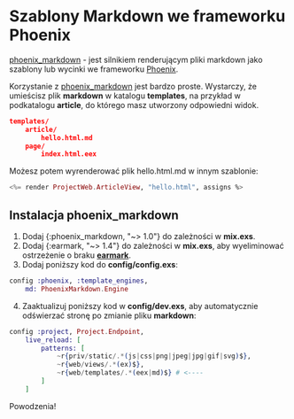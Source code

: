 # Szablony Markdown we frameworku Phoenix

[phoenix_markdown](https://github.com/boydm/phoenix_markdown) - jest silnikiem renderującym pliki markdown jako szablony lub wycinki we frameworku [Phoenix](https://www.phoenixframework.org/).

Korzystanie z [phoenix_markdown](https://github.com/boydm/phoenix_markdown) jest bardzo proste. Wystarczy, że umieścisz plik **markdown** w katalogu **templates**, na przykład w podkatalogu **article**, do którego masz utworzony odpowiedni widok.

```json
templates/
    article/
        hello.html.md
    page/
        index.html.eex
```

Możesz potem wyrenderować plik hello.html.md w innym szablonie:

```elixir
<%= render ProjectWeb.ArticleView, "hello.html", assigns %>
```

## Instalacja phoenix_markdown

1. Dodaj {:phoenix_markdown, "~> 1.0"} do zależności w **mix.exs**.
2. Dodaj {:earmark, "~> 1.4"} do zależności w **mix.exs**, aby wyeliminować ostrzeżenie o braku [**earmark**](https://github.com/pragdave/earmark).
3. Dodaj poniższy kod do **config/config.exs**:

```elixir
config :phoenix, :template_engines,
    md: PhoenixMarkdown.Engine
```

4. Zaaktualizuj poniższy kod w **config/dev.exs**, aby automatycznie odświerzać stronę po zmianie pliku **markdown**:

```elixir
config :project, Project.Endpoint,
    live_reload: [
        patterns: [
            ~r{priv/static/.*(js|css|png|jpeg|jpg|gif|svg)$},
            ~r{web/views/.*(ex)$},
            ~r{web/templates/.*(eex|md)$} # <----
        ]
    ]
```

Powodzenia!
